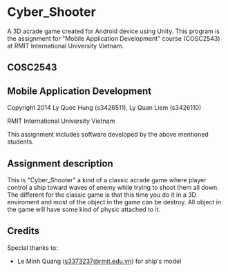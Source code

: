 Cyber_Shooter
=====

A 3D acrade game created for Android device using Unity. This program is the assignment for "Mobile Application Development"
course (COSC2543) at RMIT International University Vietnam. 

COSC2543
-----

Mobile Application Development
-----

Copyright 2014 Ly Quoc Hung (s3426511), Ly Quan Liem (s3426110)

RMIT International University Vietnam

This assignment includes software developed by the above mentioned students.

Assignment description
----

This is "Cyber_Shooter" a kind of a classic acrade game where player control a ship toward waves of enemy while trying to 
shoot them all down. The different for the classic game is that this time you do it in a 3D enviroment and most of the 
object in the game can be destroy. All object in the game will have some kind of physic attached to it.

Credits
----
Special thanks to:
- Le Minh Quang (s3373237@rmit.edu.vn) for ship's model
